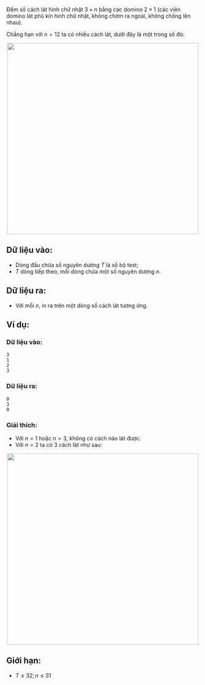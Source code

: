 Đếm số cách lát hình chữ nhật $3×n$ bằng các domino $2×1$ (các viên domino lát phủ kín hình chữ nhật, không chờm ra ngoài, không chồng lên nhau).

Chẳng hạn với $n = 12$ ta có nhiều cách lát, dưới đây là một trong số đó:
 <center><img src="/images/problems/429/LATGACH3.png" width=500px></center>

## Dữ liệu vào:
- Dòng đầu chứa số nguyên dương $T$ là số bộ test;
- $T$ dòng tiếp theo, mỗi dòng chứa một số nguyên dương $n$.

## Dữ liệu ra:
- Với mỗi $n$, in ra trên một dòng số cách lát tương ứng.

## Ví dụ:
### Dữ liệu vào:
```
3
1
2
3
```

### Dữ liệu ra:
```
0
3
0
```

### Giải thích:
- Với $n = 1$ hoặc $n = 3$, không có cách nào lát được.
- Với $n = 2$ ta có $3$ cách lát như sau:
<center><img src="/images/problems/429/LATGACH3.svg" width=500px></center>
 
## Giới hạn:
- $T ≤ 32; n ≤ 31$